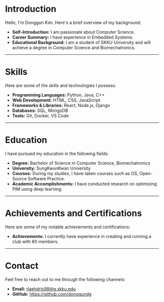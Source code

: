 # Introduction

Hello, I'm Donggun Kim. Here's a brief overview of my background:

- **Self-Introduction:** I am passionate about Computer Science.
- **Career Summary:** I have experience in Embedded Systems.
- **Educational Background:** I am a student of SKKU University and will achieve a degree in Computer Science and Biomechatronics.
  
---

# Skills

Here are some of the skills and technologies I possess:

- **Programming Languages:** Python, Java, C++
- **Web Development:** HTML, CSS, JavaScript
- **Frameworks & Libraries:** React, Node.js, Django
- **Databases:** SQL, MongoDB
- **Tools:** Git, Docker, VS Code

---

# Education

I have pursued my education in the following fields:

- **Degree:** Bachelor of Science in Computer Science, Biomechatronics
- **University:** SungKwunKwan University
- **Courses:** During my studies, I have taken courses such as OS, Open-Source Software Practice.
- **Academic Accomplishments:** I have conducted research on optimizing PIM using deep learning.

---

# Achievements and Certifications

Here are some of my notable achievements and certifications:

- **Achievements:** I currently have experience in creating and running a club with 80 members.

---

# Contact

Feel free to reach out to me through the following channels:

- **Email:** rlaehdrjs98@g.skku.edu
- **GitHub:** https://github.com/donggundg


